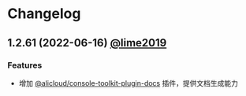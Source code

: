 # Changelog

## 1.2.61 (2022-06-16) [@lime2019](https://github.com/lime2019)

### Features

- 增加 [@alicloud/console-toolkit-plugin-docs](https://github.com/aliyun/alibabacloud-console-toolkit/blob/v1.2.61/packages/plugin-docs) 插件，提供文档生成能力
